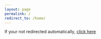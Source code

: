```yaml
---
layout: page
permalink: /
redirect_to: /home/
---
```


If your not redirected automatically, <a href="/home/">click here</a>
